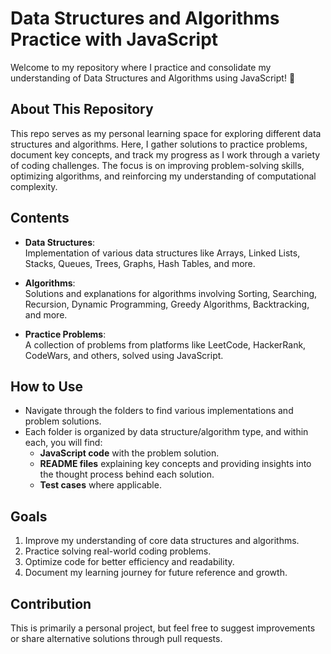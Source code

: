 # Data Structures and Algorithms Practice with JavaScript

Welcome to my repository where I practice and consolidate my understanding of Data Structures and Algorithms using JavaScript! 🎯

## About This Repository

This repo serves as my personal learning space for exploring different data structures and algorithms. Here, I gather solutions to practice problems, document key concepts, and track my progress as I work through a variety of coding challenges. The focus is on improving problem-solving skills, optimizing algorithms, and reinforcing my understanding of computational complexity.

## Contents

- **Data Structures**:  
  Implementation of various data structures like Arrays, Linked Lists, Stacks, Queues, Trees, Graphs, Hash Tables, and more.
- **Algorithms**:  
  Solutions and explanations for algorithms involving Sorting, Searching, Recursion, Dynamic Programming, Greedy Algorithms, Backtracking, and more.

- **Practice Problems**:  
  A collection of problems from platforms like LeetCode, HackerRank, CodeWars, and others, solved using JavaScript.

## How to Use

- Navigate through the folders to find various implementations and problem solutions.
- Each folder is organized by data structure/algorithm type, and within each, you will find:
  - **JavaScript code** with the problem solution.
  - **README files** explaining key concepts and providing insights into the thought process behind each solution.
  - **Test cases** where applicable.

## Goals

1. Improve my understanding of core data structures and algorithms.
2. Practice solving real-world coding problems.
3. Optimize code for better efficiency and readability.
4. Document my learning journey for future reference and growth.

## Contribution

This is primarily a personal project, but feel free to suggest improvements or share alternative solutions through pull requests.
